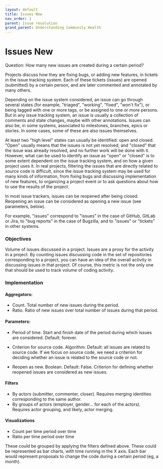 ```yaml
---
layout: default
title: Issues New
nav_order: 1
parent: Issue resolution
grand_parent: Understanding Community Health
---
```


# Issues New
Question: How many new issues are created during a certain period?

Projects discuss how they are fixing bugs, or adding new features, in tickets in the issue
tracking system. Each of these tickets (issues) are opened (submitted) by a certain
person, and are later commented and annotated by many others.

Depending on the issue system considered, an issue can go through several states (for
example, "triaged", "working", "fixed", "won't fix"), or being tagged with one or more
tags, or be assigned to one or more persons. But in any issue tracking system, an issue is
usually a collection of comments and state changes, maybe with other annotations. Issues
can also be, in some systems, associated to milestones, branches, epics or stories. In
some cases, some of these are also issues themselves.

At least two "high level" states can usually be identified: open and closed. "Open"
usually means that the issues is not yet resolved, and "closed" that the issue was already
resolved, and no further work will be done with it. However, what can be used to identify
an issue as "open" or "closed" is to some extent dependent on the issue tracking system,
and on how a given project uses it. In real projects, filtering the issues that are
directly related to source code is difficult, since the issue tracking system may be used
for many kinds of information, from fixing bugs and discussing implementation of new
features, to organizing a project event or to ask questions about how to use the results
of the project.

In most issue trackers, issues can be reopened after being closed. Reopening an issue can
be considered as opening a new issue (see parameters, below).

For example, "issues" correspond to "issues" in the case of GitHub, GitLab or Jira, to
"bug reports" in the case of Bugzilla, and to "issues" or "tickets" in other systems.

### Objectives
Volume of issues discussed in a project. Issues are a proxy for the activity in a project.
By counting issues discussing code in the set of repositories corresponding to a project,
you can have an idea of the overall activity in discussing issues in that project. Of
course, this metric is not the only one that should be used to track volume of coding
activity.

### Implementation

#### Aggregators:

- Count. Total number of new issues during the period.
- Ratio. Ratio of new issues over total number of issues during that period.

#### Parameters:

- Period of time. Start and finish date of the period during which issues are considered. Default: forever.

- Criterion for source code. Algorithm. Default: all issues are related to source code.
    If we focus on source code, we need a criterion for deciding whether an issue is related to the source code or not.

- Reopen as new. Boolean. Default: False.
    Criterion for defining whether reopened issues are considered as new issues.

#### Filters

- By actors (submitter, commenter, closer). Requires merging identities corresponding to
  the same author.
- By groups of actors (employer, gender... for each of the actors). Requires actor
  grouping, and likely, actor merging.

#### Visualizations

- Count per time period over time
- Ratio per time period over time

These could be grouped by applying the filters defined above. These could be represented
as bar charts, with time running in the X axis. Each bar would represent proposals to
change the code during a certain period (eg, a month).